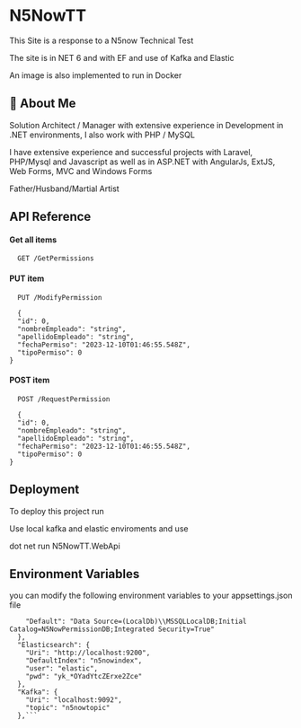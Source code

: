 
# N5NowTT

This Site is a response to a N5now Technical Test

The site is in NET 6 and with EF and use of Kafka and Elastic

An image is also implemented to run in Docker

## 🚀 About Me
Solution Architect / Manager  with extensive experience in Development in .NET  environments, I also work with PHP / MySQL

I have extensive experience and successful projects with Laravel, PHP/Mysql and Javascript as well as in ASP.NET with AngularJs, ExtJS, Web Forms, MVC and Windows Forms

Father/Husband/Martial Artist

## API Reference

#### Get all items

```http
  GET /GetPermissions
```



#### PUT item

```http
  PUT /ModifyPermission

  {
  "id": 0,
  "nombreEmpleado": "string",
  "apellidoEmpleado": "string",
  "fechaPermiso": "2023-12-10T01:46:55.548Z",
  "tipoPermiso": 0
}
```


#### POST item

```http
  POST /RequestPermission

  {
  "id": 0,
  "nombreEmpleado": "string",
  "apellidoEmpleado": "string",
  "fechaPermiso": "2023-12-10T01:46:55.548Z",
  "tipoPermiso": 0
}
```



## Deployment

To deploy this project run

Use local kafka and elastic enviroments and use 

dot net run N5NowTT.WebApi



## Environment Variables

you can modify the following environment variables to your appsettings.json file

```"ConnectionStrings": {
    "Default": "Data Source=(LocalDb)\\MSSQLLocalDB;Initial Catalog=N5NowPermissionDB;Integrated Security=True"
  },
  "Elasticsearch": {
    "Uri": "http://localhost:9200",
    "DefaultIndex": "n5nowindex",
    "user": "elastic",
    "pwd": "yk_*OYadYtcZErxe2Zce"
  },
  "Kafka": {
    "Uri": "localhost:9092",
    "topic": "n5nowtopic"
  },```



